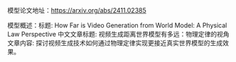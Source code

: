 模型论文地址：https://arxiv.org/abs/2411.02385

模型概述：标题: How Far is Video Generation from World Model: A Physical Law Perspective
中文文章标题: 视频生成距离世界模型有多远：物理定律的视角
文章内容: 探讨视频生成技术如何通过物理定律实现更接近真实世界模型的生成效果。
